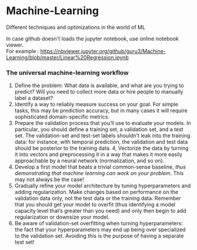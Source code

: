 # Machine-Learning
Different techniques and optimizations in the world of ML

In case github doesn't loads the jupyter notebook, use online notebook viewer.<br>
For example : https://nbviewer.jupyter.org/github/guru3/Machine-Learning/blob/master/Linear%20Regression.ipynb

### The universal machine-learning workflow

1. Define the problem: What data is available, and what are you trying to predict? Will you need to collect more data or hire people to manually label a dataset? 
2. Identify  a  way  to  reliably  measure  success  on  your  goal.  For  simple  tasks,  this may  be  prediction  accuracy,  but  in  many  cases  it  will  require  sophisticated domain-specific metrics.
3. Prepare the validation process that you’ll use to evaluate your models. In particular, you should define a training set, a validation set, and a test set. The validation-set and test-set labels shouldn’t leak into the training data: for instance, with temporal  prediction,  the  validation  and  test  data  should  be  posterior  to  the training data.
4, Vectorize the data by turning it into vectors and preprocessing it in a way that makes it more easily approachable by a neural network (normalization, and so on).
5. Develop a first model that beats a trivial common-sense baseline, *thus demonstrating that machine learning can work on your problem*. This may not always be the case!
6. Gradually refine your model architecture by tuning hyperparameters and adding regularization. Make changes based on performance on the validation data only, not the test data or the training data. Remember that you should get your model to overfit (thus identifying a model capacity level that’s greater than you need) and only then begin to add regularization or downsize your model.
7. Be  aware  of  validation-set  overfitting  when  turning  hyperparameters:  the  fact that your hyperparameters may end up being over specialized to the validation set. Avoiding this is the purpose of having a separate test set!
